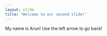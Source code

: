 ```yaml
---
layout: slide
title: "Welcome to our second slide!"
---
```

My name is Arun!
Use the left arrow to go back!

